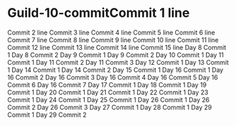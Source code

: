 # Guild-10-commitCommit 1 line
Commit 2 line
Commit 3 line
Commit 4 line
Commit 5 line
Commit 6 line
Commit 7 line
Commit 8 line
Commit 9 line
Commit 10 line
Commit 11 line
Commit 12 line
Commit 13 line
Commit 14 line
Commit 15 line
Day 8 Commit 1
Day 8 Commit 2
Day 9 Commit 1
Day 9 Commit 2
Day 10 Commit 1
Day 11 Commit 1
Day 11 Commit 2
Day 11 Commit 3
Day 12 Commit 1
Day 13 Commit 1
Day 14 Commit 1
Day 14 Commit 2
Day 15 Commit 1
Day 16 Commit 1
Day 16 Commit 2
Day 16 Commit 3
Day 16 Commit 4
Day 16 Commit 5
Day 16 Commit 6
Day 16 Commit 7
Day 17 Commit 1
Day 18 Commit 1
Day 19 Commit 1
Day 20 Commit 1
Day 21 Commit 1
Day 22 Commit 1
Day 23 Commit 1
Day 24 Commit 1
Day 25 Commit 1
Day 26 Commit 1
Day 26 Commit 2
Day 26 Commit 3
Day 27 Commit 1
Day 28 Commit 1
Day 29 Commit 1
Day 29 Commit 2
